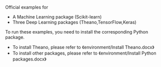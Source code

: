 Official examples for 
- A Machine Learning package (Scikit-learn)
- Three Deep Learning packages (Theano,TensorFlow,Keras)

To run these examples, you need to install the corresponding Python package.
- To install Theano, please refer to 《environment/Install Theano.docx》
- To install other packages, please refer to 《environment/Install Python packages.docx》
